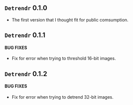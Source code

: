 ## `Detrendr` 0.1.0

* The first version that I thought fit for public comsumption.


## `Detrendr` 0.1.1

#### BUG FIXES
* Fix for error when trying to threshold 16-bit images.


## `Detrendr` 0.1.2

#### BUG FIXES
* Fix for error when trying to detrend 32-bit images.
